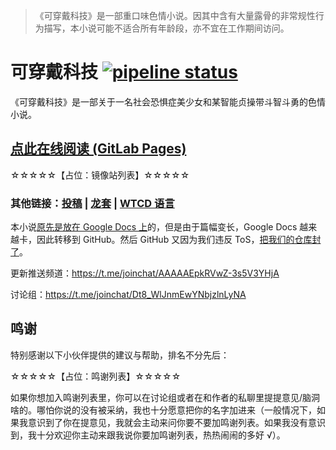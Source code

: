 >《可穿戴科技》是一部重口味色情小说。因其中含有大量露骨的非常规性行为描写，本小说可能不适合所有年龄段，亦不宜在工作期间访问。

# 可穿戴科技 [![pipeline status](https://gitlab.com/SCLeo/wearable-technology/badges/master/pipeline.svg)](https://gitlab.com/SCLeo/wearable-technology/-/commits/master)
《可穿戴科技》是一部关于一名社会恐惧症美少女和某智能贞操带斗智斗勇的色情小说。

## [点此在线阅读 (GitLab Pages)](https://wt.tepis.me/)
☆☆☆☆☆【占位：镜像站列表】☆☆☆☆☆

### 其他链接：[投稿](https://wt.tepis.me/#META/%E6%92%B0%E7%A8%BF%E9%A1%BB%E7%9F%A5%E5%8F%8A%E7%AE%80%E6%98%93-Markdown-%E6%95%99%E7%A8%8B.html) | [龙套](https://wt.tepis.me/#META/%E4%BA%BA%E5%90%8D%E8%AF%B7%E6%B1%82.html) | [WTCD 语言](https://wt.tepis.me/#META/WTCD/1.-%E6%A6%82%E8%BF%B0.html)
本小说[原先是放在 Google Docs 上](https://docs.google.com/document/d/1Pp5CtO8c77DnWGqbXg-3e7w9Q3t88P35FOl6iIJvMfo/edit?usp=sharing)的，但是由于篇幅变长，Google Docs 越来越卡，因此转移到 GitHub。然后 GitHub 又因为我们违反 ToS，[把我们的仓库封了](https://github.com/SCLeoX/Wearable-Technology)。

更新推送频道：https://t.me/joinchat/AAAAAEpkRVwZ-3s5V3YHjA

讨论组：https://t.me/joinchat/Dt8_WlJnmEwYNbjzlnLyNA

## 鸣谢
特别感谢以下小伙伴提供的建议与帮助，排名不分先后：

☆☆☆☆☆【占位：鸣谢列表】☆☆☆☆☆

如果你想加入鸣谢列表里，你可以在讨论组或者在和作者的私聊里提提意见/脑洞啥的。哪怕你说的没有被采纳，我也十分愿意把你的名字加进来（一般情况下，如果我意识到了你在提意见，我就会主动来问你要不要加鸣谢列表。如果我没有意识到，我十分欢迎你主动来跟我说你要加鸣谢列表，热热闹闹的多好 √）。
